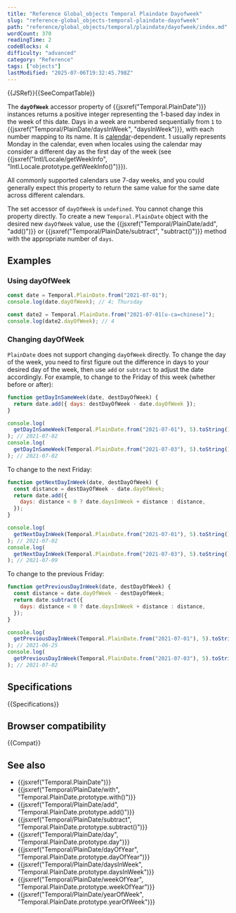 ```yaml
---
title: "Reference Global_objects Temporal Plaindate Dayofweek"
slug: "reference-global_objects-temporal-plaindate-dayofweek"
path: "reference/global_objects/temporal/plaindate/dayofweek/index.md"
wordCount: 370
readingTime: 2
codeBlocks: 4
difficulty: "advanced"
category: "Reference"
tags: ["objects"]
lastModified: "2025-07-06T19:32:45.798Z"
---
```



{{JSRef}}{{SeeCompatTable}}

The **`dayOfWeek`** accessor property of {{jsxref("Temporal.PlainDate")}} instances returns a positive integer representing the 1-based day index in the week of this date. Days in a week are numbered sequentially from `1` to {{jsxref("Temporal/PlainDate/daysInWeek", "daysInWeek")}}, with each number mapping to its name. It is [calendar](/en-US/docs/Web/JavaScript/Reference/Global_Objects/Temporal#calendars)-dependent. 1 usually represents Monday in the calendar, even when locales using the calendar may consider a different day as the first day of the week (see {{jsxref("Intl/Locale/getWeekInfo", "Intl.Locale.prototype.getWeekInfo()")}}).

All commonly supported calendars use 7-day weeks, and you could generally expect this property to return the same value for the same date across different calendars.

The set accessor of `dayOfWeek` is `undefined`. You cannot change this property directly. To create a new `Temporal.PlainDate` object with the desired new `dayOfWeek` value, use the {{jsxref("Temporal/PlainDate/add", "add()")}} or {{jsxref("Temporal/PlainDate/subtract", "subtract()")}} method with the appropriate number of `days`.

## Examples

### Using dayOfWeek

```js
const date = Temporal.PlainDate.from("2021-07-01");
console.log(date.dayOfWeek); // 4; Thursday

const date2 = Temporal.PlainDate.from("2021-07-01[u-ca=chinese]");
console.log(date2.dayOfWeek); // 4
```

### Changing dayOfWeek

`PlainDate` does not support changing `dayOfWeek` directly. To change the day of the week, you need to first figure out the difference in days to your desired day of the week, then use `add` or `subtract` to adjust the date accordingly. For example, to change to the Friday of this week (whether before or after):

```js
function getDayInSameWeek(date, destDayOfWeek) {
  return date.add({ days: destDayOfWeek - date.dayOfWeek });
}

console.log(
  getDayInSameWeek(Temporal.PlainDate.from("2021-07-01"), 5).toString(),
); // 2021-07-02
console.log(
  getDayInSameWeek(Temporal.PlainDate.from("2021-07-03"), 5).toString(),
); // 2021-07-02
```

To change to the next Friday:

```js
function getNextDayInWeek(date, destDayOfWeek) {
  const distance = destDayOfWeek - date.dayOfWeek;
  return date.add({
    days: distance < 0 ? date.daysInWeek + distance : distance,
  });
}

console.log(
  getNextDayInWeek(Temporal.PlainDate.from("2021-07-01"), 5).toString(),
); // 2021-07-02
console.log(
  getNextDayInWeek(Temporal.PlainDate.from("2021-07-03"), 5).toString(),
); // 2021-07-09
```

To change to the previous Friday:

```js
function getPreviousDayInWeek(date, destDayOfWeek) {
  const distance = date.dayOfWeek - destDayOfWeek;
  return date.subtract({
    days: distance < 0 ? date.daysInWeek + distance : distance,
  });
}

console.log(
  getPreviousDayInWeek(Temporal.PlainDate.from("2021-07-01"), 5).toString(),
); // 2021-06-25
console.log(
  getPreviousDayInWeek(Temporal.PlainDate.from("2021-07-03"), 5).toString(),
); // 2021-07-02
```

## Specifications

{{Specifications}}

## Browser compatibility

{{Compat}}

## See also

- {{jsxref("Temporal.PlainDate")}}
- {{jsxref("Temporal/PlainDate/with", "Temporal.PlainDate.prototype.with()")}}
- {{jsxref("Temporal/PlainDate/add", "Temporal.PlainDate.prototype.add()")}}
- {{jsxref("Temporal/PlainDate/subtract", "Temporal.PlainDate.prototype.subtract()")}}
- {{jsxref("Temporal/PlainDate/day", "Temporal.PlainDate.prototype.day")}}
- {{jsxref("Temporal/PlainDate/dayOfYear", "Temporal.PlainDate.prototype.dayOfYear")}}
- {{jsxref("Temporal/PlainDate/daysInWeek", "Temporal.PlainDate.prototype.daysInWeek")}}
- {{jsxref("Temporal/PlainDate/weekOfYear", "Temporal.PlainDate.prototype.weekOfYear")}}
- {{jsxref("Temporal/PlainDate/yearOfWeek", "Temporal.PlainDate.prototype.yearOfWeek")}}
